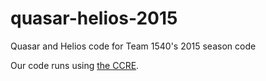# quasar-helios-2015
Quasar and Helios code for Team 1540's 2015 season code

Our code runs using [the CCRE](https://github.com/flamingchickens1540/Common-Chicken-Runtime-Engine).
